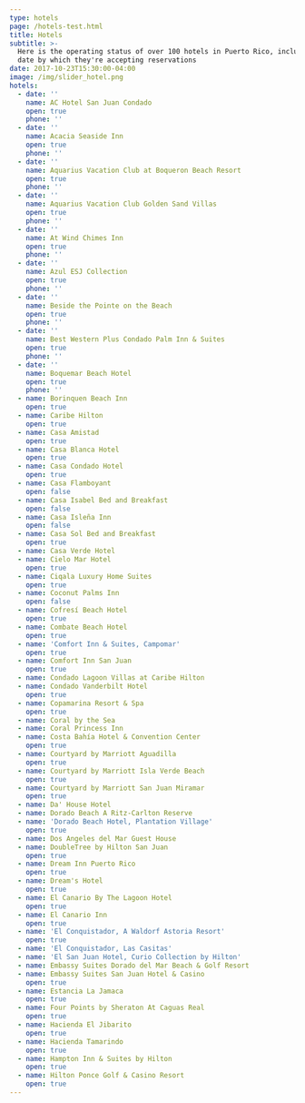 ```yaml
---
type: hotels
page: /hotels-test.html
title: Hotels
subtitle: >-
  Here is the operating status of over 100 hotels in Puerto Rico, including the
  date by which they're accepting reservations
date: 2017-10-23T15:30:00-04:00
image: /img/slider_hotel.png
hotels:
  - date: ''
    name: AC Hotel San Juan Condado
    open: true
    phone: ''
  - date: ''
    name: Acacia Seaside Inn
    open: true
    phone: ''
  - date: ''
    name: Aquarius Vacation Club at Boqueron Beach Resort
    open: true
    phone: ''
  - date: ''
    name: Aquarius Vacation Club Golden Sand Villas
    open: true
    phone: ''
  - date: ''
    name: At Wind Chimes Inn
    open: true
    phone: ''
  - date: ''
    name: Azul ESJ Collection
    open: true
    phone: ''
  - date: ''
    name: Beside the Pointe on the Beach
    open: true
    phone: ''
  - date: ''
    name: Best Western Plus Condado Palm Inn & Suites
    open: true
    phone: ''
  - date: ''
    name: Boquemar Beach Hotel
    open: true
    phone: ''
  - name: Borinquen Beach Inn
    open: true
  - name: Caribe Hilton
    open: true
  - name: Casa Amistad
    open: true
  - name: Casa Blanca Hotel
    open: true
  - name: Casa Condado Hotel
    open: true
  - name: Casa Flamboyant
    open: false
  - name: Casa Isabel Bed and Breakfast
    open: false
  - name: Casa Isleña Inn
    open: false
  - name: Casa Sol Bed and Breakfast
    open: true
  - name: Casa Verde Hotel
  - name: Cielo Mar Hotel
    open: true
  - name: Ciqala Luxury Home Suites
    open: true
  - name: Coconut Palms Inn
    open: false
  - name: Cofresí Beach Hotel
    open: true
  - name: Combate Beach Hotel
    open: true
  - name: 'Comfort Inn & Suites, Campomar'
    open: true
  - name: Comfort Inn San Juan
    open: true
  - name: Condado Lagoon Villas at Caribe Hilton
  - name: Condado Vanderbilt Hotel
    open: true
  - name: Copamarina Resort & Spa
    open: true
  - name: Coral by the Sea
  - name: Coral Princess Inn
  - name: Costa Bahía Hotel & Convention Center
    open: true
  - name: Courtyard by Marriott Aguadilla
    open: true
  - name: Courtyard by Marriott Isla Verde Beach
    open: true
  - name: Courtyard by Marriott San Juan Miramar
    open: true
  - name: Da' House Hotel
  - name: Dorado Beach A Ritz-Carlton Reserve
  - name: 'Dorado Beach Hotel, Plantation Village'
    open: true
  - name: Dos Angeles del Mar Guest House
  - name: DoubleTree by Hilton San Juan
    open: true
  - name: Dream Inn Puerto Rico
    open: true
  - name: Dream's Hotel
    open: true
  - name: El Canario By The Lagoon Hotel
    open: true
  - name: El Canario Inn
    open: true
  - name: 'El Conquistador, A Waldorf Astoria Resort'
    open: true
  - name: 'El Conquistador, Las Casitas'
  - name: 'El San Juan Hotel, Curio Collection by Hilton'
  - name: Embassy Suites Dorado del Mar Beach & Golf Resort
  - name: Embassy Suites San Juan Hotel & Casino
    open: true
  - name: Estancia La Jamaca
    open: true
  - name: Four Points by Sheraton At Caguas Real
    open: true
  - name: Hacienda El Jibarito
    open: true
  - name: Hacienda Tamarindo
    open: true
  - name: Hampton Inn & Suites by Hilton
    open: true
  - name: Hilton Ponce Golf & Casino Resort
    open: true
---
```


